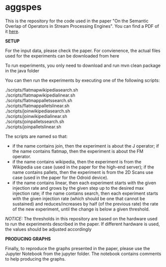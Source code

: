 # aggspes

This is the repository for the code used in the paper "On the Semantic Overlap of Operators in Stream Processing Engines".
You can find a PDF of it [here](https://drive.google.com/file/d/1gAmvWTLMAFkwJapby6lXmc3equSXu0yt/view?usp=share_link).

**SETUP**

For the input data, please check the paper. For convienence, the actual files used for the experiments can be downloaded from here

To run experiments, you only need to download and run mvn clean package in the java folder

You can then run the experiments by executing one of the following scripts:

./scripts/flatmapwikipediasearch.sh  
./scripts/flatmapwikipedialinear.sh  
./scripts/flatmappalletssearch.sh  
./scripts/flatmappalletslinear.sh  
./scripts/joinwikipediasearch.sh  
./scripts/joinwikipedialinear.sh  
./scripts/joinpalletssearch.sh  
./scripts/joinpalletslinear.sh  

The scripts are named so that:
- if the name contains join, then the experiment is about the J operator; if the name contains flatmap, then the experiment is about the FM operator.
- if the name contains wikipedia, then the experiment is from the Wikipedia use case (used in the paper for the high-end server); if the name contains pallets, then the experiment is from the 2D Scans use case (used in the paper for the Odroid device).
- if the name contains linear, then each experiment starts with the given injection rate and grows by the given step up to the desired max injection rate; if the name contains search, then each experiment starts with the given injection rate (which should be one that cannot be sustained) and reduces/increases by half (of the previous rate) the rate of the new experiment, until the change is below a given threshold.

*NOTICE:* The thresholds in this repository are based on the hardware used to run the experiments described in the paper. If different hardware is used, the values should be adjusted accordingly

**PRODUCING GRAPHS**

Finally, to reproduce the graphs presented in the paper, please use the Jupyter Notebook from the jupyter folder. The notebook contains comments to help producing the graphs.
